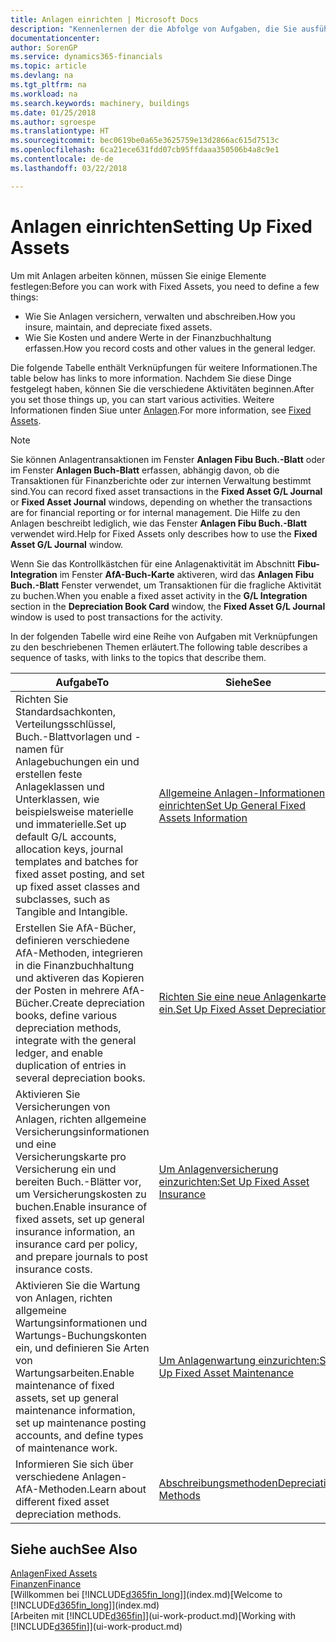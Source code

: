 ```yaml
---
title: Anlagen einrichten | Microsoft Docs
description: "Kennenlernen der die Abfolge von Aufgaben, die Sie ausführen müssen, um Anlagen einzurichten, wie Arbeitsplätze oder Gebäude."
documentationcenter: 
author: SorenGP
ms.service: dynamics365-financials
ms.topic: article
ms.devlang: na
ms.tgt_pltfrm: na
ms.workload: na
ms.search.keywords: machinery, buildings
ms.date: 01/25/2018
ms.author: sgroespe
ms.translationtype: HT
ms.sourcegitcommit: bec0619be0a65e3625759e13d2866ac615d7513c
ms.openlocfilehash: 6ca21ece631fdd07cb95ffdaaa350506b4a8c9e1
ms.contentlocale: de-de
ms.lasthandoff: 03/22/2018

---
```

# <a name="setting-up-fixed-assets"></a><span data-ttu-id="7070c-103">Anlagen einrichten</span><span class="sxs-lookup"><span data-stu-id="7070c-103">Setting Up Fixed Assets</span></span>
<span data-ttu-id="7070c-104">Um mit Anlagen arbeiten können, müssen Sie einige Elemente festlegen:</span><span class="sxs-lookup"><span data-stu-id="7070c-104">Before you can work with Fixed Assets, you need to define a few things:</span></span>  

* <span data-ttu-id="7070c-105">Wie Sie Anlagen versichern, verwalten und abschreiben.</span><span class="sxs-lookup"><span data-stu-id="7070c-105">How you insure, maintain, and depreciate fixed assets.</span></span>  
* <span data-ttu-id="7070c-106">Wie Sie Kosten und andere Werte in der Finanzbuchhaltung erfassen.</span><span class="sxs-lookup"><span data-stu-id="7070c-106">How you record costs and other values in the general ledger.</span></span>  

<span data-ttu-id="7070c-107">Die folgende Tabelle enthält Verknüpfungen für weitere Informationen.</span><span class="sxs-lookup"><span data-stu-id="7070c-107">The table below has links to more information.</span></span> <span data-ttu-id="7070c-108">Nachdem Sie diese Dinge festgelegt haben, können Sie die verschiedene Aktivitäten beginnen.</span><span class="sxs-lookup"><span data-stu-id="7070c-108">After you set those things up, you can start various activities.</span></span> <span data-ttu-id="7070c-109">Weitere Informationen finden Siue unter [Anlagen](fa-manage.md).</span><span class="sxs-lookup"><span data-stu-id="7070c-109">For more information, see [Fixed Assets](fa-manage.md).</span></span>  

> [!NOTE]  
>   <span data-ttu-id="7070c-110">Sie können Anlagentransaktionen im Fenster **Anlagen Fibu Buch.-Blatt** oder im Fenster **Anlagen Buch-Blatt** erfassen, abhängig davon, ob die Transaktionen für Finanzberichte oder zur internen Verwaltung bestimmt sind.</span><span class="sxs-lookup"><span data-stu-id="7070c-110">You can record fixed asset transactions in the **Fixed Asset G/L Journal** or **Fixed Asset Journal** windows, depending on whether the transactions are for financial reporting or for internal management.</span></span> <span data-ttu-id="7070c-111">Die Hilfe zu den Anlagen beschreibt lediglich, wie das Fenster **Anlagen Fibu Buch.-Blatt** verwendet wird.</span><span class="sxs-lookup"><span data-stu-id="7070c-111">Help for Fixed Assets only describes how to use the **Fixed Asset G/L Journal** window.</span></span>  

<span data-ttu-id="7070c-112">Wenn Sie das Kontrollkästchen für eine Anlagenaktivität im Abschnitt **Fibu-Integration** im Fenster **AfA-Buch-Karte** aktiveren, wird das **Anlagen Fibu Buch.-Blatt** Fenster verwendet, um Transaktionen für die fragliche Aktivität zu buchen.</span><span class="sxs-lookup"><span data-stu-id="7070c-112">When you enable a fixed asset activity in the **G/L Integration** section in the **Depreciation Book Card** window, the **Fixed Asset G/L Journal** window is used to post transactions for the activity.</span></span>

<span data-ttu-id="7070c-113">In der folgenden Tabelle wird eine Reihe von Aufgaben mit Verknüpfungen zu den beschriebenen Themen erläutert.</span><span class="sxs-lookup"><span data-stu-id="7070c-113">The following table describes a sequence of tasks, with links to the topics that describe them.</span></span>  

| <span data-ttu-id="7070c-114">Aufgabe</span><span class="sxs-lookup"><span data-stu-id="7070c-114">To</span></span> | <span data-ttu-id="7070c-115">Siehe</span><span class="sxs-lookup"><span data-stu-id="7070c-115">See</span></span> |
| --- | --- |
| <span data-ttu-id="7070c-116">Richten Sie Standardsachkonten, Verteilungsschlüssel, Buch.-Blattvorlagen und - namen für Anlagebuchungen ein und erstellen feste Anlageklassen und Unterklassen, wie beispielsweise materielle und immaterielle.</span><span class="sxs-lookup"><span data-stu-id="7070c-116">Set up default G/L accounts, allocation keys, journal templates and batches for fixed asset posting, and set up fixed asset classes and subclasses, such as Tangible and Intangible.</span></span> |[<span data-ttu-id="7070c-117">Allgemeine Anlagen-Informationen einrichten</span><span class="sxs-lookup"><span data-stu-id="7070c-117">Set Up General Fixed Assets Information</span></span>](fa-how-setup-general.md) |
| <span data-ttu-id="7070c-118">Erstellen Sie AfA-Bücher, definieren verschiedene AfA-Methoden, integrieren in die Finanzbuchhaltung und aktiveren das Kopieren der Posten in mehrere AfA-Bücher.</span><span class="sxs-lookup"><span data-stu-id="7070c-118">Create depreciation books, define various depreciation methods, integrate with the general ledger, and enable duplication of entries in several depreciation books.</span></span> |[<span data-ttu-id="7070c-119">Richten Sie eine neue Anlagenkarte ein.</span><span class="sxs-lookup"><span data-stu-id="7070c-119">Set Up Fixed Asset Depreciation</span></span>](fa-how-setup-depreciation.md) |
| <span data-ttu-id="7070c-120">Aktivieren Sie Versicherungen von Anlagen, richten allgemeine Versicherungsinformationen und eine Versicherungskarte pro Versicherung ein und bereiten Buch.-Blätter vor, um Versicherungskosten zu buchen.</span><span class="sxs-lookup"><span data-stu-id="7070c-120">Enable insurance of fixed assets, set up general insurance information, an insurance card per policy, and prepare journals to post insurance costs.</span></span> |[<span data-ttu-id="7070c-121">Um Anlagenversicherung einzurichten:</span><span class="sxs-lookup"><span data-stu-id="7070c-121">Set Up Fixed Asset Insurance</span></span>](fa-how-setup-insurance.md) |
| <span data-ttu-id="7070c-122">Aktivieren Sie die Wartung von Anlagen, richten allgemeine Wartungsinformationen und Wartungs-Buchungskonten ein, und definieren Sie Arten von Wartungsarbeiten.</span><span class="sxs-lookup"><span data-stu-id="7070c-122">Enable maintenance of fixed assets, set up general maintenance information, set up maintenance posting accounts, and define types of maintenance work.</span></span> |[<span data-ttu-id="7070c-123">Um Anlagenwartung einzurichten:</span><span class="sxs-lookup"><span data-stu-id="7070c-123">Set Up Fixed Asset Maintenance</span></span>](fa-how-setup-maintenance.md) |
| <span data-ttu-id="7070c-124">Informieren Sie sich über verschiedene Anlagen-AfA-Methoden.</span><span class="sxs-lookup"><span data-stu-id="7070c-124">Learn about different fixed asset depreciation methods.</span></span> |[<span data-ttu-id="7070c-125">Abschreibungsmethoden</span><span class="sxs-lookup"><span data-stu-id="7070c-125">Depreciation Methods</span></span>](fa-depreciation-methods.md) |

## <a name="see-also"></a><span data-ttu-id="7070c-126">Siehe auch</span><span class="sxs-lookup"><span data-stu-id="7070c-126">See Also</span></span>
[<span data-ttu-id="7070c-127">Anlagen</span><span class="sxs-lookup"><span data-stu-id="7070c-127">Fixed Assets</span></span>](fa-manage.md)  
[<span data-ttu-id="7070c-128">Finanzen</span><span class="sxs-lookup"><span data-stu-id="7070c-128">Finance</span></span>](finance.md)  
<span data-ttu-id="7070c-129">[Willkommen bei [!INCLUDE[d365fin_long](includes/d365fin_long_md.md)]](index.md)</span><span class="sxs-lookup"><span data-stu-id="7070c-129">[Welcome to [!INCLUDE[d365fin_long](includes/d365fin_long_md.md)]](index.md)</span></span>  
<span data-ttu-id="7070c-130">[Arbeiten mit [!INCLUDE[d365fin](includes/d365fin_md.md)]](ui-work-product.md)</span><span class="sxs-lookup"><span data-stu-id="7070c-130">[Working with [!INCLUDE[d365fin](includes/d365fin_md.md)]](ui-work-product.md)</span></span>

